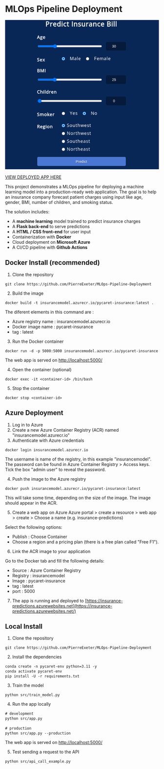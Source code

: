 # MLOps Pipeline Deployment

![app_screenshot](img/app_screenshot.png)

[VIEW DEPLOYED APP HERE](https://insurance-predictions.azurewebsites.net/)

This project demonstrates a MLOps pipeline for deploying a machine learning model into a production-ready web application. The goal is to help an insurance company forecast patient charges using input like age, gender, BMI, number of children, and smoking status.

The solution includes:
- A **machine learning** model trained to predict insurance charges
- A **Flask back-end** to serve predictions
- A **HTML / CSS front-end** for user input
- Containerization with **Docker**
- Cloud deployment on **Microsoft Azure**
- A CI/CD pipeline with **Github Actions**


## Docker Install (recommended)

1. Clone the repository

```
git clone https://github.com/PierreExeter/MLOps-Pipeline-Deployment
```

2. Build the image

```
docker build -t insurancemodel.azurecr.io/pycaret-insurance:latest .
```

The diferent elements in this command are : 
- Azure registry name : insurancemodel.azurecr.io
- Docker image name : pycaret-insurance
- tag : latest


3. Run the Docker container
```
docker run -d -p 5000:5000 insurancemodel.azurecr.io/pycaret-insurance
```

The web app is served on [http://localhost:5000/](http://localhost:5000/)

4. Open the container (optional)

```
docker exec -it <container-id> /bin/bash
```

5. Stop the container
```
docker stop <container-id>
```

## Azure Deployment

1. Log in to Azure
2. Create a new Azure Container Registry (ACR) named "insurancemodel.azurecr.io"
3. Authenticate with Azure credentials

```
docker login insurancemodel.azurecr.io
```
The username is name of the registry, in this example "insurancemodel".
The password can be found in Azure Container Registry > Access keys. Tick the box "admin user" to reveal the password.

4. Push the image to the Azure registry
```
docker push insurancemodel.azurecr.io/pycaret-insurance:latest
```

This will take some time, depending on the size of the image. The image should appear in the ACR.

5. Create a web app on Azure
Azure portal > create a resource > web app > create > Choose a name (e.g. insurance-predictions)
 
Select the following options:
- Publish : Choose Container
- Choose a region and a pricing plan (there is a free plan called "Free F1").
 
6. Link the ACR image to your application

Go to the Docker tab and fill the following details:
- Source : Azure Container Registry
- Registry : insurancemodel
- Image : pycaret-insurance
- tag : latest
- port : 5000

7. The app is running and deployed to [https://insurance-predictions.azurewebsites.net](https://insurance-predictions.azurewebsites.net/) 




## Local Install

1. Clone the repository

```
git clone https://github.com/PierreExeter/MLOps-Pipeline-Deployment
```

2. Install the dependencies

```
conda create -n pycaret-env python=3.11 -y
conda activate pycaret-env
pip install -U -r requirements.txt
```

3. Train the model
```
python src/train_model.py
```

4. Run the app locally
```
# development
python src/app.py

# production
python src/app.py --production

```

The web app is served on [http://localhost:5000/](http://localhost:5000/)

5. Test sending a request to the API

```
python src/api_call_example.py
```

